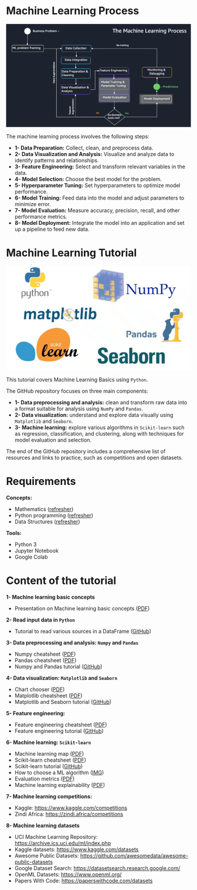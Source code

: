 # Machine Learning Process

<p align="center">
<img src="https://github.com/SamBelkacem/Machine-Learning-basics/blob/main/Machine%20learning%20process.png" width="1100">
</p>

The machine learning process involves the following steps:

  - **1- Data Preparation:** Collect, clean, and preprocess data.
  - **2- Data Visualization and Analysis:** Visualize and analyze data to identify patterns and relationships.
  - **3- Feature Engineering:** Select and transform relevant variables in the data.
  - **4- Model Selection:** Choose the best model for the problem.
  - **5- Hyperparameter Tuning:** Set hyperparameters to optimize model performance.
  - **6- Model Training:** Feed data into the model and adjust parameters to minimize error. 
  - **7- Model Evaluation:** Measure accuracy, precision, recall, and other performance metrics.
  - **8- Model Deployment:** Integrate the model into an application and set up a pipeline to feed new data.

# Machine Learning Tutorial

<p align="center">
<img src="https://github.com/SamBelkacem/Machine-Learning-basics/blob/main/Image.jpg" width="650">
</p>

This tutorial covers Machine Learning Basics using ``Python``.

The GitHub repository focuses on three main components:

  - **1- Data preprocessing and analysis:** clean and transform raw data into a format suitable for analysis using ``NumPy`` and ``Pandas``.
  - **2- Data visualization:** understand and explore data visually using ``Matplotlib`` and ``Seaborn``.
  - **3- Machine learning:** explore various algorithms in ``Scikit-learn`` such as regression, classification, and clustering, along with techniques for model evaluation and selection.

The end of the GitHub repository includes a comprehensive list of resources and links to practice, such as competitions and open datasets.

# Requirements

**Concepts:**

  - Mathematics ([refresher](https://github.com/SamBelkacem/AI-ML-cheatsheets/tree/main/01-%20Mathematics))
  - Python programming ([refresher](https://github.com/SamBelkacem/AI-ML-cheatsheets/tree/main/03-%20Python))
  - Data Structures ([refresher](https://github.com/SamBelkacem/AI-ML-cheatsheets/tree/main/05-%20Data%20structures))

**Tools:**

  - Python 3
  - Jupyter Notebook
  - Google Colab

# Content of the tutorial

**1- Machine learning basic concepts** 
 
  - Presentation on Machine learning basic concepts ([PDF](https://courses.edx.org/asset-v1:ColumbiaX+CSMM.101x+1T2017+type@asset+block@AI_edx_ml_5.1intro.pdf))

**2- Read input data in ``Python``**

  - Tutorial to read various sources in a DataFrame ([GitHub](https://github.com/tirthajyoti/Machine-Learning-with-Python/blob/master/Pandas%20and%20Numpy/Read_data_various_sources/How%20to%20read%20various%20sources%20in%20a%20DataFrame.ipynb))

**3- Data preprocessing and analysis: ``Numpy`` and ``Pandas``**

  - Numpy cheatsheet ([PDF](https://github.com/SamBelkacem/AI-ML-cheatsheets/blob/main/03-%20Python/5-%20Numpy%20cheatsheet.pdf))
  - Pandas cheatsheet ([PDF](https://github.com/SamBelkacem/AI-ML-cheatsheets/blob/main/03-%20Python/6-%20Pandas%20cheatsheet%201.pdf))
  - Numpy and Pandas tutorial ([GitHub](https://github.com/tirthajyoti/Machine-Learning-with-Python/blob/master/Pandas%20and%20Numpy/Numpy_Pandas_Quick.ipynb))

**4- Data visualization: ``Matplotlib`` and ``Seaborn``**

  - Chart chooser ([PDF](https://github.com/SamBelkacem/AI-ML-cheatsheets/blob/main/09-%20Data%20visualization/4-%20The%20chart%20chooser.pdf))
  - Matplotlib cheatsheet ([PDF](https://github.com/SamBelkacem/AI-ML-cheatsheets/blob/main/03-%20Python/7-%20Matplotlib%20cheatsheet%202.pdf))
  - Matplotlib and Seaborn tutorial ([GitHub](https://github.com/tirthajyoti/Machine-Learning-with-Python/blob/master/Pandas%20and%20Numpy/Matplotlib_Seaborn_basics.ipynb))

**5- Feature engineering:**

  - Feature engineering cheatsheet ([PDF](https://github.com/SamBelkacem/AI-ML-cheatsheets/blob/main/08-%20Data%20cleaning/Data-preparation-cheatsheet.pdf))
  - Feature engineering tutorial ([GitHub](https://github.com/rasgointelligence/feature-engineering-tutorials))

**6- Machine learning: ``Scikit-learn``**

  - Machine learning map ([PDF](https://github.com/SamBelkacem/AI-ML-cheatsheets/blob/main/12-%20Machine%20learning/1-%20Machine-learning-map.png))
  - Scikit-learn cheatsheet ([PDF](https://github.com/SamBelkacem/AI-ML-cheatsheets/blob/main/03-%20Python/8-%20Scikit-Learn%20cheatsheet.pdf))
  - Scikit-learn tutorial ([GitHub](https://github.com/jakevdp/sklearn_tutorial/tree/master/notebooks))
  - How to choose a ML algorithm ([IMG](https://github.com/SamBelkacem/AI-ML-cheatsheets/blob/main/12-%20Machine%20learning/3-%20How%20to%20choose%20a%20ML%20algorithm%201.png))
  - Evaluation metrics ([PDF](https://github.com/SamBelkacem/AI-ML-cheatsheets/blob/main/14-%20Metrics%20to%20evaluate%20machine%20learning%20algorithms/Metrics-machine-learning.pdf))
  - Machine learning explainability ([PDF](https://github.com/SamBelkacem/AI-ML-cheatsheets/blob/main/12-%20Machine%20learning/9-%20Machine%20learning%20explainability.pdf))

**7- Machine learning competitions:**

  - Kaggle: https://www.kaggle.com/competitions
  - Zindi Africa: https://zindi.africa/competitions

**8- Machine learning datasets**

  - UCI Machine Learning Repository: https://archive.ics.uci.edu/ml/index.php
  - Kaggle datasets: https://www.kaggle.com/datasets
  - Awesome Public Datasets: https://github.com/awesomedata/awesome-public-datasets
  - Google Dataset Search: https://datasetsearch.research.google.com/
  - OpenML Datasets: https://www.openml.org/
  - Papers With Code: https://paperswithcode.com/datasets
